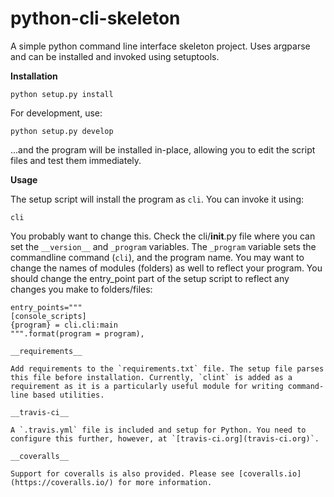 # python-cli-skeleton

A simple python command line interface skeleton project. Uses argparse and can be installed and invoked using setuptools.

__Installation__

```
python setup.py install 
```

For development, use:

```
python setup.py develop
```

...and the program will be installed in-place, allowing you to edit the script files and test them immediately.

__Usage__

The setup script will install the program as `cli`. You can invoke it using:

```
cli
```

You probably want to change this. Check the cli/__init__.py file where you can set the `__version__` and `_program` variables. The `_program` variable sets the commandline command (`cli`), and the program name. You may want to change the names of modules (folders) as well to reflect your program. You should change the entry_point part of the setup script to reflect any changes you make to folders/files:

```
entry_points="""
[console_scripts]
{program} = cli.cli:main
""".format(program = program),

__requirements__

Add requirements to the `requirements.txt` file. The setup file parses this file before installation. Currently, `clint` is added as a requirement as it is a particularly useful module for writing command-line based utilities.

__travis-ci__

A `.travis.yml` file is included and setup for Python. You need to configure this further, however, at `[travis-ci.org](travis-ci.org)`.

__coveralls__

Support for coveralls is also provided. Please see [coveralls.io](https://coveralls.io/) for more information.
